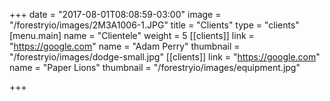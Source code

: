 +++
date = "2017-08-01T08:08:59-03:00"
image = "/forestryio/images/2M3A1006-1.JPG"
title = "Clients"
type = "clients"
[menu.main]
name = "Clientele"
weight = 5
[[clients]]
link = "https://google.com"
name = "Adam Perry"
thumbnail = "/forestryio/images/dodge-small.jpg"
[[clients]]
link = "https://google.com"
name = "Paper Lions"
thumbnail = "/forestryio/images/equipment.jpg"

+++
